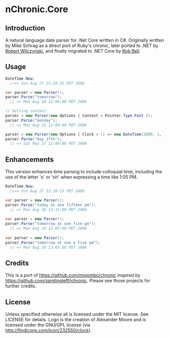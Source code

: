 # nChronic.Core #

## Introduction ##
A natural language date parser for .Net Core written in C#. Originally written by Mike Schrag as a direct port of Ruby's chronic, later ported to .NET by [Robert Wilczynski](https://github.com/robertwilczynski), and finally migrated to .NET Core by [Rob Bell](https://github.com/robbell).

## Usage ##


```csharp
DateTime.Now; 
  //=> Sun Aug 27 23:18:25 PDT 2006

var parser = new Parser();
parser.Parse("tomorrow");
  // => Mon Aug 28 12:00:00 PDT 2006

// Setting context
parser = new Parser(new Options { Context = Pointer.Type.Past });
parser.Parse("monday");
  // => Mon Aug 21 12:00:00 PDT 2006

parser = new Parser(new Options { Clock = () => new DateTime(2000, 1, 1)});
parser.Parse("may 27th");
  // => Sat May 27 12:00:00 PDT 2000
```

## Enhancements ##
This version enhances time parsing to include colloquial time, including the use of the letter 'o' or 'oh' when expressing a time like 1:05 PM. 


```csharp
DateTime.Now; 
  //=> Sun Aug 27 23:18:25 PDT 2006

var parser = new Parser();
parser.Parse("today at one fifteen pm");
  // => Mon Aug 28 13:15:00 PDT 2006
  
var parser = new Parser();
parser.Parse("tomorrow at one five pm");
  // => Mon Aug 29 13:05:00 PDT 2006  
  
var parser = new Parser();
parser.Parse("tomorrow at one o five pm");
  // => Mon Aug 29 13:05:00 PDT 2006
```

## Credits ##
This is a port of https://github.com/mojombo/chronic inspired by https://github.com/samtingleff/jchronic. Please see those projects for further credits.

## License ##
Unless specified otherwise all is licensed under the MIT license. See LICENSE for details.
Logo is the creation of Alexander Moore and is licensed under the GNU/GPL license (via http://findicons.com/icon/232550/clock).
